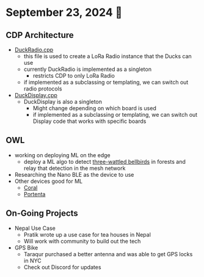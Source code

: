# September 23, 2024 :duck:

## CDP Architecture
* [DuckRadio.cpp](https://github.com/ClusterDuck-Protocol/ClusterDuck-Protocol/blob/master/src/DuckRadio.cpp)
  * this file is used to create a LoRa Radio instance that the Ducks can use
  * currently DuckRadio is implemented as a singleton 
    * restricts CDP to only LoRa Radio
  * if implemented as a subclassing or templating, we can switch out radio protocols 
* [DuckDisplay.cpp](https://github.com/ClusterDuck-Protocol/ClusterDuck-Protocol/blob/master/src/DuckDisplay.cpp)
  * DuckDisplay is also a singleton
    * Might change depending on which board is used
    * if implemented as a subclassing or templating, we can switch out Display code that works with specific boards

## OWL
* working on deploying ML on the edge
  * deploy a ML algo to detect [three-wattled bellbirds](https://ebird.org/species/thwbel) in forests and relay that detection in the mesh network
* Researching the Nano BLE as the device to use
* Other devices good for ML
  * [Coral](https://coral.ai/products/)
  * [Portenta](https://store.arduino.cc/products/portenta-h7)  

## On-Going Projects
* Nepal Use Case
  * Pratik wrote up a use case for tea houses in Nepal
  * Will work with community to build out the tech
* GPS Bike
    * Taraqur purchased a better antenna and was able to get GPS locks in NYC
    * Check out Discord for updates